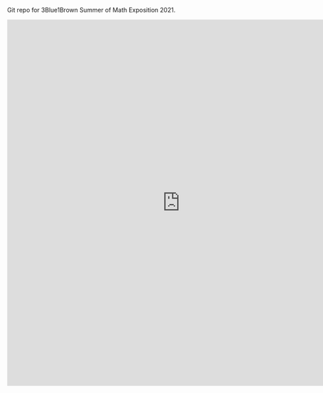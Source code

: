 Git repo for 3Blue1Brown Summer of Math Exposition 2021.

<embed src="https://simonkvantdator.github.io/SoME1/main.pdf" type="application/pdf" width="800px" height="850px" />
